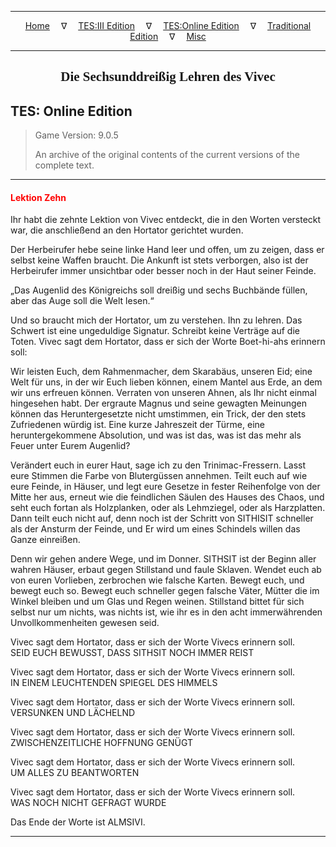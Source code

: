 
---

<!-- Jekyll Page Links -->

<center>
<a href="../../../../index.html">Home</a>
&emsp;&nabla;&emsp;
<a href="../../../index-tes3.html">TES:III Edition</a>
&emsp;&nabla;&emsp;
<a href="../../../index-teso.html">TES:Online Edition</a>
&emsp;&nabla;&emsp;
<a href="../../../index-traditional.html">Traditional Edition</a>
&emsp;&nabla;&emsp;
<a href="../../../index-misc.html">Misc</a>
</center>

<!-- Markdown Body Below: -->

---

<center>
<h2><span style="font-family:Georgia">Die Sechsunddreißig Lehren des Vivec</span></h2>
</center>

## TES: Online Edition

> Game Version: 9.0.5
>
> An archive of the original contents of the current versions of the complete text.

---

#### <span style="color:red">Lektion Zehn</span>

Ihr habt die zehnte Lektion von Vivec entdeckt, die in den Worten versteckt war, die anschließend an den Hortator gerichtet wurden.

Der Herbeirufer hebe seine linke Hand leer und offen, um zu zeigen, dass er selbst keine Waffen braucht. Die Ankunft ist stets verborgen, also ist der Herbeirufer immer unsichtbar oder besser noch in der Haut seiner Feinde.

„Das Augenlid des Königreichs soll dreißig und sechs Buchbände füllen, aber das Auge soll die Welt lesen.“

Und so braucht mich der Hortator, um zu verstehen. Ihn zu lehren. Das Schwert ist eine ungeduldige Signatur. Schreibt keine Verträge auf die Toten. Vivec sagt dem Hortator, dass er sich der Worte Boet-hi-ahs erinnern soll:

Wir leisten Euch, dem Rahmenmacher, dem Skarabäus, unseren Eid; eine Welt für uns, in der wir Euch lieben können, einem Mantel aus Erde, an dem wir uns erfreuen können. Verraten von unseren Ahnen, als Ihr nicht einmal hingesehen habt. Der ergraute Magnus und seine gewagten Meinungen können das Heruntergesetzte nicht umstimmen, ein Trick, der den stets Zufriedenen würdig ist. Eine kurze Jahreszeit der Türme, eine heruntergekommene Absolution, und was ist das, was ist das mehr als Feuer unter Eurem Augenlid?

Verändert euch in eurer Haut, sage ich zu den Trinimac-Fressern. Lasst eure Stimmen die Farbe von Blutergüssen annehmen. Teilt euch auf wie eure Feinde, in Häuser, und legt eure Gesetze in fester Reihenfolge von der Mitte her aus, erneut wie die feindlichen Säulen des Hauses des Chaos, und seht euch fortan als Holzplanken, oder als Lehmziegel, oder als Harzplatten. Dann teilt euch nicht auf, denn noch ist der Schritt von SITHISIT schneller als der Ansturm der Feinde, und Er wird um eines Schindels willen das Ganze einreißen.

Denn wir gehen andere Wege, und im Donner. SITHSIT ist der Beginn aller wahren Häuser, erbaut gegen Stillstand und faule Sklaven. Wendet euch ab von euren Vorlieben, zerbrochen wie falsche Karten. Bewegt euch, und bewegt euch so. Bewegt euch schneller gegen falsche Väter, Mütter die im Winkel bleiben und um Glas und Regen weinen. Stillstand bittet für sich selbst nur um nichts, was nichts ist, wie ihr es in den acht immerwährenden Unvollkommenheiten gewesen seid.

Vivec sagt dem Hortator, dass er sich der Worte Vivecs erinnern soll.\
SEID EUCH BEWUSST, DASS SITHSIT NOCH IMMER REIST

Vivec sagt dem Hortator, dass er sich der Worte Vivecs erinnern soll.\
IN EINEM LEUCHTENDEN SPIEGEL DES HIMMELS

Vivec sagt dem Hortator, dass er sich der Worte Vivecs erinnern soll.\
VERSUNKEN UND LÄCHELND

Vivec sagt dem Hortator, dass er sich der Worte Vivecs erinnern soll.\
ZWISCHENZEITLICHE HOFFNUNG GENÜGT

Vivec sagt dem Hortator, dass er sich der Worte Vivecs erinnern soll.\
UM ALLES ZU BEANTWORTEN

Vivec sagt dem Hortator, dass er sich der Worte Vivecs erinnern soll.\
WAS NOCH NICHT GEFRAGT WURDE

Das Ende der Worte ist ALMSIVI.

---
